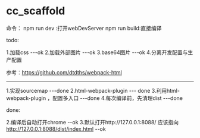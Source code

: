 # cc_scaffold


命令：
npm run dev  :打开webDevServer
npm run build:直接编译




todo:

1.加载css   ---ok
2.加载外部图片   ---ok
3.base64图片   ---ok
4.分离开发配置与生产配置

参考：https://github.com/dtdths/webpack-html



-----------------------------

1.实现sourcemap   ---done
2.html-webpack-plugin   --- done 
3.利用html-webpack-plugin ，配置多入口   ---done 
4.每次编译前，先清理dist   ---done


done:

2.编译后自动打开chrome  --ok
3.默认打开http://127.0.0.1:8088/  应该指向  http://127.0.0.1:8088/dist/index.html   --ok
